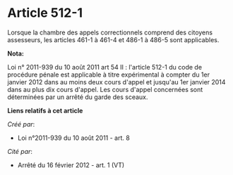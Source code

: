 # Article 512-1

Lorsque la chambre des appels correctionnels comprend des citoyens assesseurs, les articles 461-1 à 461-4 et 486-1 à 486-5
sont applicables.

**Nota:**

Loi n° 2011-939 du 10 août 2011 art 54 II : l'article 512-1 du code de procédure pénale est applicable à titre expérimental à
compter du 1er janvier 2012 dans au moins deux cours d'appel et jusqu'au 1er janvier 2014 dans au plus dix cours d'appel. Les
cours d'appel concernées sont déterminées par un arrêté du garde des sceaux.

**Liens relatifs à cet article**

_Créé par_:

  - Loi n°2011-939 du 10 août 2011 - art. 8

_Cité par_:

  - Arrêté du 16 février 2012 - art. 1 (VT)
